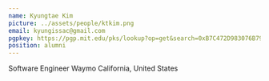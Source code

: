 ```yaml
---
name: Kyungtae Kim
picture: ../assets/people/ktkim.png
email: kyungissac@gmail.com
pgpkey: https://pgp.mit.edu/pks/lookup?op=get&search=0xB7C472D983076B79
position: alumni
---
```

Software Engineer
Waymo
California, United States
